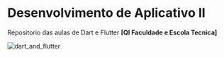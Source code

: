 # Desenvolvimento de Aplicativo II
Repositorio das aulas de Dart e Flutter
**[QI Faculdade e Escola Tecnica]**

![dart_and_flutter](https://user-images.githubusercontent.com/83316390/124648601-d9189300-de6d-11eb-8511-31f99e93ce05.jpg)

